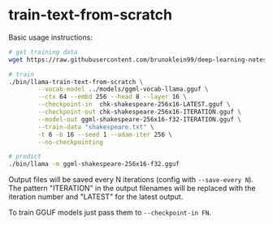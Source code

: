 # train-text-from-scratch

Basic usage instructions:

```bash
# get training data
wget https://raw.githubusercontent.com/brunoklein99/deep-learning-notes/master/shakespeare.txt

# train
./bin/llama-train-text-from-scratch \
        --vocab-model ../models/ggml-vocab-llama.gguf \
        --ctx 64 --embd 256 --head 8 --layer 16 \
        --checkpoint-in  chk-shakespeare-256x16-LATEST.gguf \
        --checkpoint-out chk-shakespeare-256x16-ITERATION.gguf \
        --model-out ggml-shakespeare-256x16-f32-ITERATION.gguf \
        --train-data "shakespeare.txt" \
        -t 6 -b 16 --seed 1 --adam-iter 256 \
        --no-checkpointing

# predict
./bin/llama -m ggml-shakespeare-256x16-f32.gguf
```

Output files will be saved every N iterations (config with `--save-every N`).
The pattern "ITERATION" in the output filenames will be replaced with the iteration number and "LATEST" for the latest output.

To train GGUF models just pass them to `--checkpoint-in FN`.
